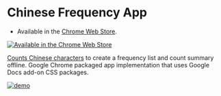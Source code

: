 # Chinese Frequency App

+ Available in the [Chrome Web Store][storepage].

[![Available in the Chrome Web Store][storelogo]][storepage]

[Counts Chinese characters][storepage] to create a frequency list and count summary offline. Google Chrome packaged app implementation that uses Google Docs add-on CSS packages.

[![demo][screenshot]][storepage]

[storelogo]: https://cloud.githubusercontent.com/assets/7258373/6788162/ee497942-d154-11e4-934d-ef386061181d.png "Available in the Chrome Web Store"

[screenshot]: https://cloud.githubusercontent.com/assets/7258373/11983090/f66d3dba-a96d-11e5-94b0-b89d6939f9bf.png

[storepage]: https://chrome.google.com/webstore/detail/chinese-frequency-app/lkdnneogofmdkfikhbpalhelenihopga
